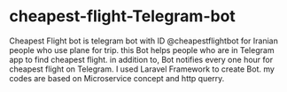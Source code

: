 # cheapest-flight-Telegram-bot
Cheapest Flight bot is telegram bot with ID @cheapestflightbot for Iranian people who use plane for trip. this Bot helps people who are in Telegram app to find cheapest flight. in addition to, Bot notifies every one hour for cheapest flight on Telegram. 
I used Laravel Framework to create Bot. my codes are based on Microservice concept and http querry.
